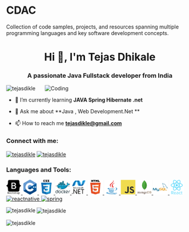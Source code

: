 # CDAC
Collection of code samples, projects, and resources spanning multiple programming languages and key software development concepts.

<h1 align="center">Hi 👋, I'm Tejas Dhikale</h1>
<h3 align="center">A passionate Java Fullstack developer from India</h3>
<img align="right" alt="Coding" width="400" src="https://cdn.dribbble.com/users/1162077/screenshots/3848914/programmer.gif">

<p align="left"> <img src="https://komarev.com/ghpvc/?username=tejasdikle&label=Profile%20views&color=0e75b6&style=flat" alt="tejasdikle" /> </p>

- 🌱 I’m currently learning **JAVA Spring Hibernate .net**

- 💬 Ask me about **Java , Web Development.Net **

- 📫 How to reach me **tejasdikle@gmail.com**

<h3 align="left">Connect with me:</h3>
<p align="left">
<a href="https://linkedin.com/in/tejasdikle" target="blank"><img align="center" src="https://raw.githubusercontent.com/tejasdikle/github-profile-readme-generator/master/src/images/icons/Social/linked-in-alt.svg" alt="tejasdikle" height="30" width="40" /></a>
<a href="https://www.codechef.com/users/tejasdikle" target="blank"><img align="center" src="https://cdn.jsdelivr.net/npm/simple-icons@3.1.0/icons/codechef.svg" alt="tejasdikle" height="30" width="40" /></a>
</p>

<h3 align="left">Languages and Tools:</h3>
<p align="left"> <a href="https://getbootstrap.com" target="_blank" rel="noreferrer"> <img src="https://raw.githubusercontent.com/devicons/devicon/master/icons/bootstrap/bootstrap-plain-wordmark.svg" alt="bootstrap" width="40" height="40"/> </a> <a href="https://www.w3schools.com/cpp/" target="_blank" rel="noreferrer"> <img src="https://raw.githubusercontent.com/devicons/devicon/master/icons/cplusplus/cplusplus-original.svg" alt="cplusplus" width="40" height="40"/> </a> <a href="https://www.w3schools.com/css/" target="_blank" rel="noreferrer"> <img src="https://raw.githubusercontent.com/devicons/devicon/master/icons/css3/css3-original-wordmark.svg" alt="css3" width="40" height="40"/> </a> <a href="https://www.docker.com/" target="_blank" rel="noreferrer"> <img src="https://raw.githubusercontent.com/devicons/devicon/master/icons/docker/docker-original-wordmark.svg" alt="docker" width="40" height="40"/> </a> <a href="https://dotnet.microsoft.com/" target="_blank" rel="noreferrer"> <img src="https://raw.githubusercontent.com/devicons/devicon/master/icons/dot-net/dot-net-original-wordmark.svg" alt="dotnet" width="40" height="40"/> </a> <a href="https://www.w3.org/html/" target="_blank" rel="noreferrer"> <img src="https://raw.githubusercontent.com/devicons/devicon/master/icons/html5/html5-original-wordmark.svg" alt="html5" width="40" height="40"/> </a> <a href="https://www.java.com" target="_blank" rel="noreferrer"> <img src="https://raw.githubusercontent.com/devicons/devicon/master/icons/java/java-original.svg" alt="java" width="40" height="40"/> </a> <a href="https://developer.mozilla.org/en-US/docs/Web/JavaScript" target="_blank" rel="noreferrer"> <img src="https://raw.githubusercontent.com/devicons/devicon/master/icons/javascript/javascript-original.svg" alt="javascript" width="40" height="40"/> </a> <a href="https://www.mongodb.com/" target="_blank" rel="noreferrer"> <img src="https://raw.githubusercontent.com/devicons/devicon/master/icons/mongodb/mongodb-original-wordmark.svg" alt="mongodb" width="40" height="40"/> </a> <a href="https://www.mysql.com/" target="_blank" rel="noreferrer"> <img src="https://raw.githubusercontent.com/devicons/devicon/master/icons/mysql/mysql-original-wordmark.svg" alt="mysql" width="40" height="40"/> </a> <a href="https://reactjs.org/" target="_blank" rel="noreferrer"> <img src="https://raw.githubusercontent.com/devicons/devicon/master/icons/react/react-original-wordmark.svg" alt="react" width="40" height="40"/> </a> <a href="https://reactnative.dev/" target="_blank" rel="noreferrer"> <img src="https://reactnative.dev/img/header_logo.svg" alt="reactnative" width="40" height="40"/> </a> <a href="https://spring.io/" target="_blank" rel="noreferrer"> <img src="https://www.vectorlogo.zone/logos/springio/springio-icon.svg" alt="spring" width="40" height="40"/> </a> </p>

<p><img align="left" src="https://github-readme-stats.vercel.app/api/top-langs?username=tejasdikle&show_icons=true&locale=en&layout=compact" alt="tejasdikle" /></p>

<p>&nbsp;<img align="center" src="https://github-readme-stats.vercel.app/api?username=tejasdikle&show_icons=true&locale=en" alt="tejasdikle" /></p>

<p><img align="center" src="https://github-readme-streak-stats.herokuapp.com/?user=tejasdikle&" alt="tejasdikle" /></p>
